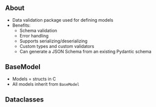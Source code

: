 ## About
- Data validation package used for defining models
- Benefits:
	- Schema validation
	- Error handling
	- Supports serializing/deserializing
	- Custom types and custom validators
	- Can generate a JSON Schema from an existing Pydantic schema
## BaseModel
* Models = structs in C
* All models inherit from `BaseModel`
## Dataclasses
